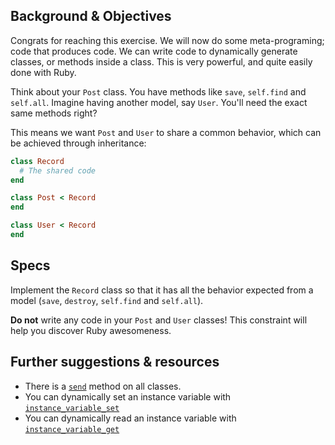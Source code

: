 ## Background & Objectives

Congrats for reaching this exercise. We will now do some meta-programing;
code that produces code. We can write code to dynamically generate classes,
or methods inside a class. This is very powerful, and quite easily done with Ruby.

Think about your `Post` class. You have methods like `save`, `self.find` and `self.all`.
Imagine having another model, say `User`. You'll need the exact same methods right?

This means we want `Post` and `User` to share a common behavior, which can be
achieved through inheritance:

```ruby
class Record
  # The shared code
end

class Post < Record
end

class User < Record
end
```

## Specs

Implement the `Record` class so that it has all the behavior expected from
a model (`save`, `destroy`, `self.find` and `self.all`).

**Do not** write any code in your `Post` and `User` classes! This constraint
will help you discover Ruby awesomeness.

## Further suggestions & resources

- There is a [`send`](http://stackoverflow.com/questions/3337285/what-does-send-do-in-ruby) method on all classes.
- You can dynamically set an instance variable with [`instance_variable_set`](http://ruby-doc.org/core-2.5.3/Object.html#method-i-instance_variable_set)
- You can dynamically read an instance variable with [`instance_variable_get`](http://ruby-doc.org/core-2.5.3/Object.html#method-i-instance_variable_get)
